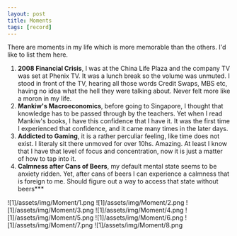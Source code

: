```yaml
---
layout: post
title: Moments 
tags: [record]
---
```

There are moments in my life which is more memorable than the others. I'd like to list them here.

1. **2008 Financial Crisis**, I was at the China Life Plaza and the company TV was set at Phenix TV. It was a lunch break so the volume was unmuted. I stood in front of the TV, hearing all those words Credit Swaps, MBS etc, having no idea what the hell they were talking about. Never felt more like a moron in my life. 
2. **Mankiw's Macroeconomics**, before going to Singapore, I thought that knowledge has to be passed through by the teachers. Yet when I read Mankiw's books, I have this confidence that I have it. It was the first time I experienced that confidence, and it came many times in the later days.
3. **Addicted to Gaming**, it is a rather perculiar feeling, like time does not exist. I literaly sit there unmoved for over 10hs. Amazing. At least I know that I have that level of focus and concentration, now it is just a matter of how to tap into it.
4. **Calmness after Cans of Beers**, my default mental state seems to be anxiety ridden. Yet, after cans of beers I can experience a calmness that is foreign to me. Should figure out a way to access that state without beers***

![1]/assets/img/Moment/1.png
![1]/assets/img/Moment/2.png
![1]/assets/img/Moment/3.png
![1]/assets/img/Moment/4.png
![1]/assets/img/Moment/5.png
![1]/assets/img/Moment/6.png
![1]/assets/img/Moment/7.png
![1]/assets/img/Moment/8.png
